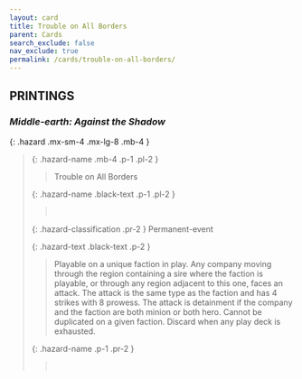 ```yaml
---
layout: card
title: Trouble on All Borders
parent: Cards
search_exclude: false
nav_exclude: true
permalink: /cards/trouble-on-all-borders/
---
```


## PRINTINGS


### _Middle-earth: Against the Shadow_

{: .hazard .mx-sm-4 .mx-lg-8 .mb-4 }
> {: .hazard-name .mb-4 .p-1 .pl-2 }
> > <div class="hazard-mp"></div>
> > <div class="card-name">Trouble on All Borders</div>
>
> {: .hazard-name .black-text .p-1 .pl-2 }
> > &nbsp;
>
> {: .hazard-classification .pr-2 }
> Permanent-event
>
> {: .hazard-text .black-text .p-2 }
> > Playable on a unique faction in play. Any company moving through the region containing a sire where the faction is playable, or through any region adjacent to this one, faces an attack. The attack is the same type as the faction and has 4 strikes with 8 prowess. The attack is detainment if the company and the faction are both minion or both hero. Cannot be duplicated on a given faction. Discard when any play deck is exhausted. 
>
> {: .hazard-name .p-1 .pr-2 }
> > <div class="card-shield"></div>
> > <div class="card-corruption">&nbsp;</div>

